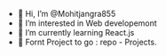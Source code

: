 - 👋 Hi, I’m @Mohitjangra855
- 👀 I’m interested in Web developemont
- 🌱 I’m currently learning React.js
- 👀 Fornt Project to go : repo - Projects.
